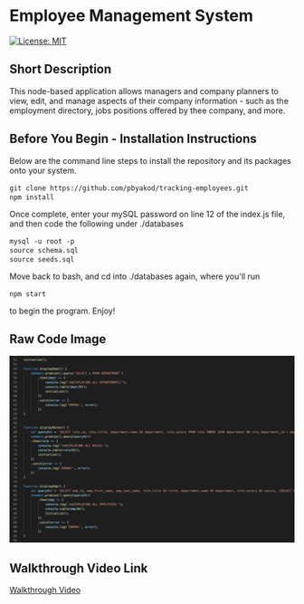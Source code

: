 # Employee Management System

[![License: MIT](https://img.shields.io/badge/License-MIT-yellow.svg)](https://opensource.org/licenses/MIT)

## Short Description

This node-based application allows managers and company planners to view, edit, and manage aspects of their company information - such as the employment directory, jobs positions offered by thee company, and more. 

## Before You Begin - Installation Instructions

Below are the command line steps to install the repository and its packages onto your system.

```
git clone https://github.com/pbyakod/tracking-employees.git
npm install
```

Once complete, enter your mySQL password on line 12 of the index.js file, and then code the following under ./databases

```
mysql -u root -p
source schema.sql
source seeds.sql
```

Move back to bash, and cd into ./databases again, where you'll run

```
npm start
```
to begin the program. Enjoy!

## Raw Code Image

<img src="./media/rawcode.png" alt="Raw Code Image"></img>

## Walkthrough Video Link

<a href="https://drive.google.com/file/d/17SxwG5DOzD7nHcJwAQgv8AifFS-3JR-S/view?usp=sharing">Walkthrough Video</a>
